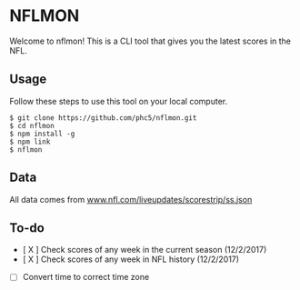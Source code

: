 # NFLMON

Welcome to nflmon!
This is a CLI tool that gives you the latest scores in the NFL.

## Usage

Follow these steps to use this tool on your local computer.
```
$ git clone https://github.com/phc5/nflmon.git
$ cd nflmon
$ npm install -g
$ npm link
$ nflmon
```

## Data

All data comes from www.nfl.com/liveupdates/scorestrip/ss.json

## To-do

- [ X ] Check scores of any week in the current season (12/2/2017)
- [ X ] Check scores of any week in NFL history (12/2/2017)
- [ ] Convert time to correct time zone
